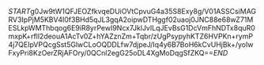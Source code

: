 $START$g0Jw9tW1QFJEOZfkvqeDUiOVtCpvuG4a35S8Exy8g/V01ASSCsiMAGRV3IpPjM5KBV4I0f3BHd5qJL3gqA2oipwDTHggf02uaoj0JNC88e68wZ71MESLkpWMThbqog6E9iR8yrPewI9Ncx7JklJvILqJEvBsG1DcVmFhNDTx8quR0mxpK+rfll2deouA1AcTv0Z+hYAZznZm+Tqbr/zUgPsypyhKTZ6HVPKn+rymP4j7QEIpVPQcgSst5GlwCLoOQDDLfw7djpeJ/Iq4y6B7BoH6kCvUHjBk+/yoIwFxyPri8KzOerZRjAFOry/0QCnl2egG25oDL4XgMoDqgSfZKQ==$END$